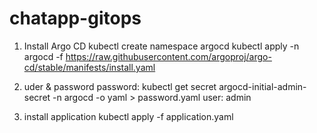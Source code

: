 # chatapp-gitops

1. Install Argo CD
kubectl create namespace argocd
kubectl apply -n argocd -f https://raw.githubusercontent.com/argoproj/argo-cd/stable/manifests/install.yaml

2. uder & password
password:
kubectl get secret argocd-initial-admin-secret -n argocd -o yaml > password.yaml
user:
admin

3. install application
kubectl apply -f application.yaml
